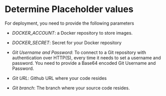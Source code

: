 # Determine Placeholder values

For deployment, you need to provide the following parameters

- *DOCKER_ACCOUNT*: a Docker repository to store images.

- *DOCKER_SECRET*: Secret for your Docker repository
 
- *Git Username and Password*: To connect to a Git repository with authentication over HTTP(S), every time it needs to set a username and password. You need to provide a Base64 encoded Git Username and Password.

- *Git URL*: Github URL where your code resides

- *Git branch*: The branch where your source code resides. 

